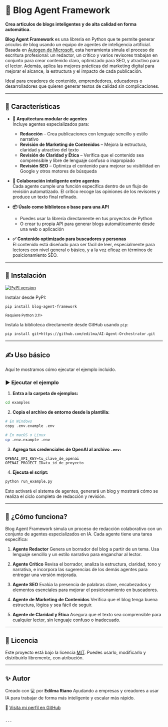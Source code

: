 # 🧠 Blog Agent Framework

**Crea articulos de blogs inteligentes y de alta calidad en forma automática.**

**Blog Agent Framework** es una libreria en Python que te permite generar ariculos de blog usando un equipo de agentes de inteligencia artificial. Basada en [Autogen de Microsoft](https://microsoft.github.io/autogen), esta herramienta simula el proceso de escritura profesional: un redactor, un crítico y varios revisores trabajan en conjunto para crear contenido claro, optimizado para SEO, y atractivo para el lector.  Además, aplica las mejores prácticas del marketing digital para mejorar el alcance, la estructura y el impacto de cada publicación.

Ideal para creadores de contenido, emprendedores, educadores o desarrolladores que quieren generar textos de calidad sin complicaciones.

---

## 🔧 Características

- **🧩 Arquitectura modular de agentes**  
  Incluye agentes especializados para:
  - **Redacción** – Crea publicaciones con lenguaje sencillo y estilo narrativo  
  - **Revisión de Marketing de Contenidos** – Mejora la estructura, claridad y atractivo del texto  
  - **Revisión de Claridad y Ética** – Verifica que el contenido sea comprensible y libre de lenguaje confuso o inapropiado  
  - **Revisión SEO** – Optimiza el contenido para mejorar su visibilidad en Google y otros motores de búsqueda

- **💬 Colaboración inteligente entre agentes**  
  Cada agente cumple una función específica dentro de un flujo de revisión automatizado. El crítico recoge las opiniones de los revisores y produce un texto final refinado.

- **📦 Úsalo como biblioteca o base para una API**  
  - Puedes usar la librería directamente en tus proyectos de Python  
  - O crear tu propia API para generar blogs automáticamente desde una web o aplicación

- **✅ Contenido optimizado para buscadores y personas**  
  El contenido está diseñado para ser fácil de leer, especialmente para lectores con nivel general o básico, y a la vez eficaz en términos de posicionamiento SEO.

---

## 🚀 Instalación


[![PyPI version](https://badge.fury.io/py/blog-agent-framework.svg)](https://badge.fury.io/py/blog-agent-framework)


Instalar desde PyPI:

```bash
pip install blog-agent-framework
```
<sub>Requiere Python 3.11+</sub>

Instala la biblioteca directamente desde GitHub usando `pip`:

```bash
pip install git+https://github.com/edilma/AI-Agent-Orchestrator.git
````

---

## ✍️ Uso básico

Aquí te mostramos cómo ejecutar el ejemplo incluido.

### ▶️ Ejecutar el ejemplo

1. **Entra a la carpeta de ejemplos:**

```bash
cd examples
```

2. **Copia el archivo de entorno desde la plantilla:**

```bash
# En Windows
copy .env.example .env

# En macOS o Linux
cp .env.example .env
```

3. **Agrega tus credenciales de OpenAI al archivo `.env`:**

```env
OPENAI_API_KEY=tu_clave_de_openai
OPENAI_PROJECT_ID=tu_id_de_proyecto
```

4. **Ejecuta el script:**

```bash
python run_example.py
```

Esto activará el sistema de agentes, generará un blog y mostrará cómo se realiza el ciclo completo de redacción y revisión.

---

## 🧠 ¿Cómo funciona?

Blog Agent Framework simula un proceso de redacción colaborativo con un conjunto de agentes especializados en IA. Cada agente tiene una tarea específica:

1. **Agente Redactor**
   Genera un borrador del blog a partir de un tema. Usa lenguaje sencillo y un estilo narrativo para enganchar al lector.

2. **Agente Crítico**
   Revisa el borrador, analiza la estructura, claridad, tono y narrativa, e incorpora las sugerencias de los demás agentes para entregar una versión mejorada.

3. **Agente SEO**
   Evalúa la presencia de palabras clave, encabezados y elementos esenciales para mejorar el posicionamiento en buscadores.

4. **Agente de Marketing de Contenidos**
   Verifica que el blog tenga buena estructura, lógica y sea fácil de seguir.

5. **Agente de Claridad y Ética**
   Asegura que el texto sea comprensible para cualquier lector, sin lenguaje confuso o inadecuado.

---

## 📜 Licencia

Este proyecto está bajo la licencia [MIT](LICENSE).
Puedes usarlo, modificarlo y distribuirlo libremente, con atribución.

---

## ✨ Autor

Creado con 💻 por **Edilma Riano**
Ayudando a empresas y creadores a usar IA para trabajar de forma más inteligente y escalar más rápido.

🔗 [Visita mi perfil en GitHub](https://github.com/edilma)

```

---


